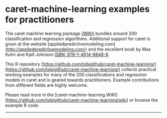 # caret-machine-learning examples for practitioners
The caret machine learning package [(WIKI)](http://topepo.github.io/caret/index.html) bundles around 200 classification and regression algorithms. Additional support for caret is given at the website [appliedpredictivemodeling.com] (http://appliedpredictivemodeling.com/) and the excellent book by  Max Kuhn and Kjell Johnson [ISBN: 978-1-4614-6848-6](http://link.springer.com/book/10.1007/978-1-4614-6849-3). 

This R repository [https://github.com/tobigithub/caret-machine-learning/](https://github.com/tobigithub/caret-machine-learning/) collects practical working examples for many of the 200 classifications and regression models in caret and is geared towards practitioners. Example contributions from different fields are highly welcome.

Please read more in the [caret-machine-learning WIKI] (https://github.com/tobigithub/caret-machine-learning/wiki) or browse the example R code.

---
